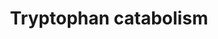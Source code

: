 ---
annotations:
- type: Pathway Ontology
  value: tryptophan degradation pathway
authors:
- ReactomeTeam
- DeSl
description: Tryptophan is catabolized in seven steps to yield aminomuconate. Intermediates
  in this process are also used in the synthesis of serotonin and kynurenine (Peters
  1991).  View original pathway at [http://www.reactome.org/PathwayBrowser/#DIAGRAM=71240
  Reactome].
last-edited: 2021-01-25
organisms:
- Homo sapiens
redirect_from:
- /index.php/Pathway:WP4994
- /instance/WP4994
schema-jsonld:
- '@context': https://schema.org/
  '@id': https://wikipathways.github.io/pathways/WP4994.html
  '@type': Dataset
  creator:
    '@type': Organization
    name: WikiPathways
  description: Tryptophan is catabolized in seven steps to yield aminomuconate. Intermediates
    in this process are also used in the synthesis of serotonin and kynurenine (Peters
    1991).  View original pathway at [http://www.reactome.org/PathwayBrowser/#DIAGRAM=71240
    Reactome].
  keywords:
  - 'IDO1 '
  - NADP+
  - KYNA
  - 'L-Met '
  - L-Phe
  - 'L-Val '
  - L-Glu
  - 'SLC3A2 '
  - L-Trp
  - 'ACMSD '
  - NADH
  - CO2
  - 'L-Ile '
  - 2AM
  - KMO
  - ligands of SLC7A5
  - 2OG
  - ACS
  - 'I3LACT '
  - O2
  - 'L-Trp '
  - AP-DOBu
  - HCOOH
  - 'PXLP-CCBL2 '
  - 'I3PROPA '
  - PYR
  - 3HKYN
  - AADAT dimer
  - NAD+
  - 'L-His '
  - 'PXLP-AADAT '
  - 'PXLP-K247-KYAT1 '
  - 2AMA
  - AFMID
  - 'HAAO '
  - NADPH
  - HAAO
  - 3HAA
  - 'heme '
  - IDO2
  - SLC36A4
  - 'IDO2 '
  - 'L-Phe '
  - IDO1
  - CCBL2 dimer
  - ACMSD dimer
  - PXLP-KYAT1 dimer
  - L-KYN
  - 'L-Leu '
  - metabolism
  - L-Ala
  - NFK
  - Nicotinate
  - 'PXLP-KYNU '
  - TDO2 tetramer
  - 'Fe2+ '
  - 'TDO2 '
  - AM-SHDH
  - I3LACT, I3PROPA
  - APDBA
  - H+
  - SLC7A5:SLC3A2
  - 'L-Tyr '
  - KYNU dimer
  - 'SLC7A5 '
  - H2O
  license: CC0
  name: Tryptophan catabolism
seo: CreativeWork
title: Tryptophan catabolism
wpid: WP4994
---